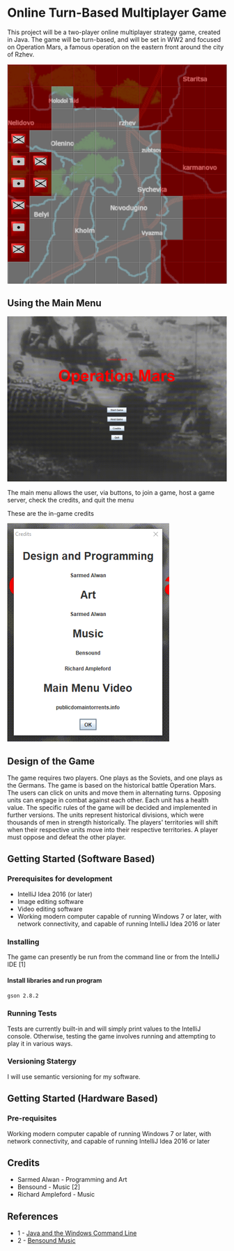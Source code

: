 # Online Turn-Based Multiplayer Game
This project will be a two-player online multiplayer strategy game, created in Java. The game will be turn-based, 
and will be set in WW2 and focused on Operation Mars, a famous operation on the eastern front around the city of Rzhev.

![](src/sarmed_ce301_game.png)

## Using the Main Menu

![](src/sarmed_game_2.png)

The main menu allows the user, via buttons, to join a game, host a game server, check the credits, and quit the menu

These are the in-game credits

![](src/sarmed_game_3.png)

## Design of the Game

The game requires two players. One plays as the Soviets, and one plays as the Germans. The game is based on the historical battle Operation Mars. The users can click on units and move them in alternating turns.
Opposing units can engage in combat against each other. Each unit has a health value. The specific rules of the game will be decided and implemented in further versions. The units represent historical divisions,
which were thousands of men in strength historically. The players' territories will shift when their respective units move into their respective territories. A player must oppose and defeat the other player.

## Getting Started (Software Based)

### Prerequisites for development

* IntelliJ Idea 2016 (or later)
* Image editing software
* Video editing software
* Working modern computer capable of running Windows 7 or later, with network connectivity, and capable of running IntelliJ Idea 2016 or later

### Installing

The game can presently be run from the command line or from the IntelliJ IDE [1]

#### Install libraries and run program

```
gson 2.8.2
```

### Running Tests

Tests are currently built-in and will simply print values to the IntelliJ console. Otherwise, testing the game involves running and attempting to play it in various ways.

### Versioning Statergy
I will use semantic versioning for my software.

## Getting Started (Hardware Based)

### Pre-requisites

Working modern computer capable of running Windows 7 or later, with network connectivity, and capable of running IntelliJ Idea 2016 or later

## Credits
* Sarmed Alwan - Programming and Art
* Bensound - Music [2]
* Richard Ampleford - Music

## References
* 1 - [Java and the Windows Command Line](https://introcs.cs.princeton.edu/java/15inout/windows-cmd.html)
* 2 - [Bensound Music](https://www.bensound.com/royalty-free-music/track/instinct)